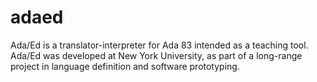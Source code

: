 # adaed
Ada/Ed is a translator-interpreter for Ada 83 intended as a teaching tool. Ada/Ed was developed at New York University, as part of a long-range project in language definition and software prototyping. 
